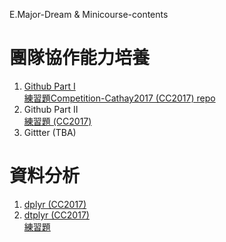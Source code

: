 E.Major-Dream & Minicourse-contents

# 團隊協作能力培養
1. [Github Part I](https://github.com/tpemartin/Minicourse-Github-Destkop/blob/master/Github%20Desktop%20%E4%BD%BF%E7%94%A8%E6%95%99%E5%AD%B8%20Part%20I.md)  
    [練習題Competition-Cathay2017 (CC2017) repo](https://github.com/tpemartin/Competition-Cathay2017/issues/3)
2. Github Part II  
    [練習題 (CC2017)](https://github.com/tpemartin/Minicourse-Github-Destkop/issues/8)  
3. Gittter (TBA)

# 資料分析
1. [dplyr (CC2017)](https://github.com/tpemartin/Competition-Cathay2017/blob/master/%E7%B7%B4%E7%BF%92%E6%AA%94/Practice-dplyr.Rmd)
2. [dtplyr (CC2017)](https://github.com/tpemartin/Competition-Cathay2017/blob/master/%E7%B7%B4%E7%BF%92%E6%AA%94/Practice-dTplyr.Rmd)  
    [練習題](https://github.com/tpemartin/Competition-Cathay2017/issues/4)